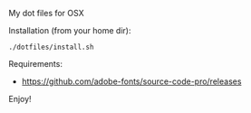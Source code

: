 My dot files for OSX

Installation (from your home dir):
```
./dotfiles/install.sh
```

Requirements:
* https://github.com/adobe-fonts/source-code-pro/releases

Enjoy!
